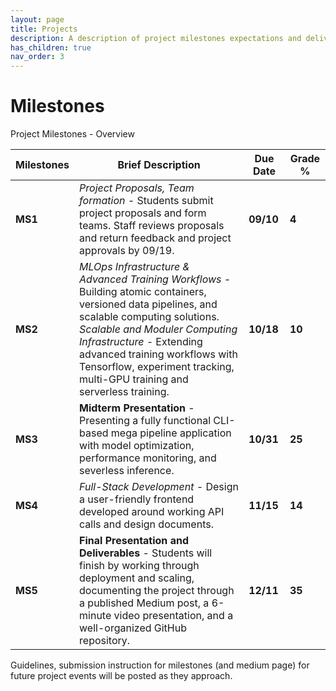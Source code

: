 ```yaml
---
layout: page
title: Projects  
description: A description of project milestones expectations and deliverables.
has_children: true
nav_order: 3
---
```


# Milestones 

Project Milestones - Overview

| **Milestones** | **Brief Description**                                        | **Due Date** | **Grade %** |
| -------------- | ------------------------------------------------------------ | ------------ | ----------- |
| **MS1**        | *Project Proposals, Team formation -*  Students submit project proposals and form teams. Staff reviews proposals and return feedback and project approvals by 09/19. | **09/10**    | **4**       |
| **MS2**        | *MLOps Infrastructure & Advanced Training Workflows -* Building atomic containers, versioned data pipelines, and scalable computing solutions.<br />*Scalable and Moduler Computing Infrastructure -* Extending advanced training workflows with Tensorflow, experiment tracking, multi-GPU training and serverless training. | **10/18**    | **10**      |
| **MS3**        | **Midterm Presentation** - Presenting a fully functional CLI-based mega pipeline application with model optimization, performance monitoring, and severless inference. | **10/31**    | **25**      |
| **MS4**        | *Full-Stack Development -* Design a user-friendly frontend developed around working API calls and design documents. | **11/15**    | **14**      |
| **MS5**        | **Final Presentation and Deliverables** - Students will finish by working through deployment and scaling, documenting the project through a published Medium post, a 6-minute video presentation, and a well-organized GitHub repository. | **12/11**    | **35**      |


Guidelines, submission instruction for milestones (and medium page) for future project events will be posted as they approach.
